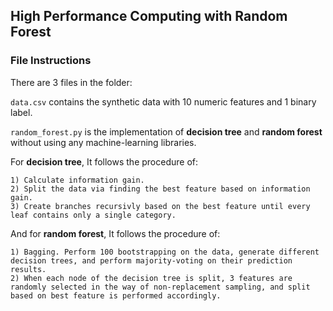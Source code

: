 ## High Performance Computing with Random Forest

### File Instructions

There are 3 files in the folder:

`data.csv` contains the synthetic data with 10 numeric features and 1 binary label.

`random_forest.py` is the implementation of **decision tree** and **random forest** without using any machine-learning libraries. 
  
  For **decision tree**, It follows the procedure of: 
    
    1) Calculate information gain. 
    2) Split the data via finding the best feature based on information gain. 
    3) Create branches recursivly based on the best feature until every leaf contains only a single category. 
    
  And for **random forest**, It follows the procedure of: 
  
    1) Bagging. Perform 100 bootstrapping on the data, generate different decision trees, and perform majority-voting on their prediction results. 
    2) When each node of the decision tree is split, 3 features are randomly selected in the way of non-replacement sampling, and split based on best feature is performed accordingly.
